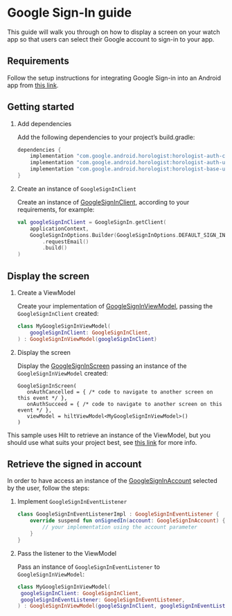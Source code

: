 # Google Sign-In guide

This guide will walk you through on how to display a screen on your watch app so that users can
select their Google account to sign-in to your app.

## Requirements

Follow the setup instructions for integrating Google Sign-in into an Android app
from [this link](https://developers.google.com/identity/sign-in/android/start-integrating).

## Getting started

1.  Add dependencies

    Add the following dependencies to your project’s build.gradle:

    ```groovy
    dependencies {
        implementation "com.google.android.horologist:horologist-auth-composables:<version>"
        implementation "com.google.android.horologist:horologist-auth-ui:<version>"
        implementation "com.google.android.horologist:horologist-base-ui:<version>"
    }
    ```

1.  Create an instance of `GoogleSignInClient`

    Create an instance
    of [GoogleSignInClient](https://developers.google.com/android/reference/com/google/android/gms/auth/api/signin/GoogleSignInClient),
    according to your requirements, for example:

    ```kotlin
    val googleSignInClient = GoogleSignIn.getClient(
        applicationContext,
        GoogleSignInOptions.Builder(GoogleSignInOptions.DEFAULT_SIGN_IN)
            .requestEmail()
            .build()
    )
    ```

## Display the screen

1.  Create a ViewModel

    Create your implementation 
    of [GoogleSignInViewModel](https://google.github.io/horologist/api/auth-ui/com.google.android.horologist.auth.ui.googlesignin.signin/-google-sign-in-view-model/index.html), 
    passing the `GoogleSignInClient` created:

    ```kotlin
    class MyGoogleSignInViewModel(
        googleSignInClient: GoogleSignInClient,
    ) : GoogleSignInViewModel(googleSignInClient)
    ```   

1.  Display the screen

    Display 
    the [GoogleSignInScreen](https://google.github.io/horologist/api/auth-ui/com.google.android.horologist.auth.ui.googlesignin.signin/-google-sign-in-screen.html) 
    passing an instance of the `GoogleSignInViewModel` created:

    ```koltin
    GoogleSignInScreen(
       onAuthCancelled = { /* code to navigate to another screen on this event */ },
       onAuthSucceed = { /* code to navigate to another screen on this event */ },
       viewModel = hiltViewModel<MyGoogleSignInViewModel>()
    )
    ```

This sample uses Hilt to retrieve an instance of the ViewModel, but you should use what suits
your project best,
see [this link](https://developer.android.com/topic/libraries/architecture/viewmodel/viewmodel-cheatsheet)
for more info.

## Retrieve the signed in account

In order to have access an instance of
the [GoogleSignInAccount](https://developers.google.com/android/reference/com/google/android/gms/auth/api/signin/GoogleSignInAccount)
selected by the user, follow the steps:

1.  Implement `GoogleSignInEventListener`

    ```kotlin
    class GoogleSignInEventListenerImpl : GoogleSignInEventListener {
        override suspend fun onSignedIn(account: GoogleSignInAccount) {
            // your implementation using the account parameter
        }
    }
    ```

1.  Pass the listener to the ViewModel

    Pass an instance of `GoogleSignInEventListener` to `GoogleSignInViewModel`:

    ```kotlin
    class MyGoogleSignInViewModel(
     googleSignInClient: GoogleSignInClient,
     googleSignInEventListener: GoogleSignInEventListener,
    ) : GoogleSignInViewModel(googleSignInClient, googleSignInEventListener)
    ```
